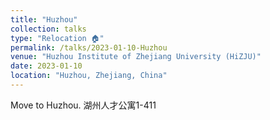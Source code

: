 ```yaml
---
title: "Huzhou"
collection: talks
type: "Relocation 🏠"
permalink: /talks/2023-01-10-Huzhou
venue: "Huzhou Institute of Zhejiang University (HiZJU)"
date: 2023-01-10
location: "Huzhou, Zhejiang, China"
---
```


Move to Huzhou. 湖州人才公寓1-411
